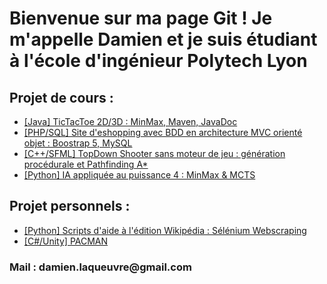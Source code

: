 <h1>Bienvenue sur ma page Git ! Je m'appelle Damien et je suis étudiant à l'école d'ingénieur Polytech Lyon</h1>
<h2>Projet de cours : </h2>
<ul>
  <li> <a href="https://github.com/Damidas0/-2023-Cours-TicTacToe-3D">[Java] TicTacToe 2D/3D : MinMax, Maven, JavaDoc</a> </li>
  <li> <a href="https://github.com/Damidas0/-2022-Cours-MVC-site-eshopping">[PHP/SQL] Site d'eshopping avec BDD en architecture MVC orienté objet : Boostrap 5, MySQL </a></li> 
  <li> <a href="https://github.com/Damidas0/-2022-Cours-TopDown-Shooter-sans-moteur-de-jeu-SFML-cpp">[C++/SFML] TopDown Shooter sans moteur de jeu : génération procédurale et Pathfinding A*</a></li>
  <li> <a href="https://github.com/Damidas0/-2022-Cours-MCTS-Minmax-applique-au-puissance-4">[Python] IA appliquée au puissance 4 : MinMax & MCTS</a> </li>
</ul>

<h2>Projet personnels : </h2>
<ul> 
  <li> <a href="https://github.com/Damidas0/-2022-Personnel-scripts-wikipedia">[Python] Scripts d'aide à l'édition Wikipédia : Sélénium Webscraping</a></li>
  <li> <a href="https://github.com/Damidas0/-2023-Unity-Pacman">[C#/Unity] PACMAN </a></li>
</ul>


<h3> Mail : damien.laqueuvre@gmail.com <h3>


